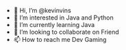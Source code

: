 - 👋 Hi, I’m @kevinvins
- 👀 I’m interested in Java and Python
- 🌱 I’m currently learning Java
- 💞️ I’m looking to collaborate on Friend
- 📫 How to reach me Dev Gaming

<!---
kevinvins/kevinvins is a ✨ special ✨ repository because its `README.md` (this file) appears on your GitHub profile.
You can click the Preview link to take a look at your changes.
--->
